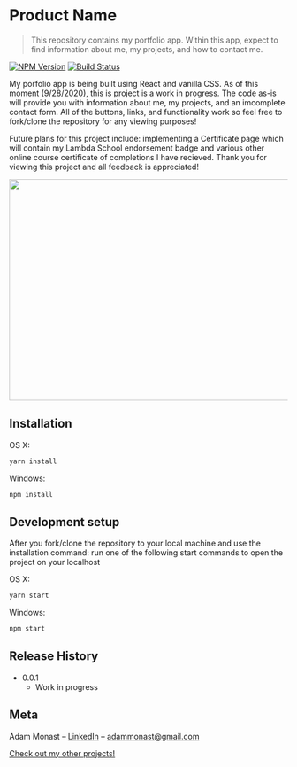 # Product Name

> This repository contains my portfolio app. Within this app, expect to find information about me, my projects, and how to contact me.

[![NPM Version][npm-image]][npm-url]
[![Build Status][travis-image]][travis-url]

My porfolio app is being built using React and vanilla CSS. As of this moment (9/28/2020), this is project is a work in progress. The code as-is will provide you with information about me, my projects, and an imcomplete contact form. All of the buttons, links, and functionality work so feel free to fork/clone the repository for any viewing purposes!

Future plans for this project include: implementing a Certificate page which will contain my Lambda School endorsement badge and various other online course certificate of completions I have recieved. Thank you for viewing this project and all feedback is appreciated!

<img align="center" src=https://user-images.githubusercontent.com/57102880/94494945-739cc500-01be-11eb-8507-eb1548958177.png width="850" height="400">

## Installation

OS X:

```sh
yarn install
```

Windows:

```sh
npm install
```

## Development setup

After you fork/clone the repository to your local machine and use the installation command: run one of the following start commands to open the project on your localhost

OS X:

```sh
yarn start
```

Windows:

```sh
npm start
```

## Release History

- 0.0.1
  - Work in progress

## Meta

Adam Monast – [LinkedIn](https://www.linkedin.com/in/adam-monast/) – adammonast@gmail.com

[Check out my other projects!](https://github.com/Adammonast)

<!-- Markdown link & img dfn's -->

[npm-image]: https://img.shields.io/npm/v/datadog-metrics.svg?style=flat-square
[npm-url]: https://npmjs.org/package/datadog-metrics
[travis-image]: https://img.shields.io/travis/dbader/node-datadog-metrics/master.svg?style=flat-square
[travis-url]: https://travis-ci.org/dbader/node-datadog-metrics
